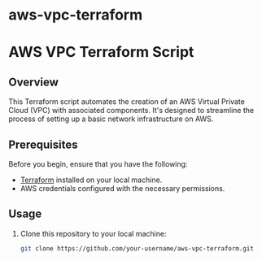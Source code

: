 # aws-vpc-terraform

# AWS VPC Terraform Script

## Overview

This Terraform script automates the creation of an AWS Virtual Private Cloud (VPC) with associated components. It's designed to streamline the process of setting up a basic network infrastructure on AWS.

## Prerequisites

Before you begin, ensure that you have the following:

- [Terraform](https://www.terraform.io/downloads.html) installed on your local machine.
- AWS credentials configured with the necessary permissions.

## Usage

1. Clone this repository to your local machine:

   ```bash
   git clone https://github.com/your-username/aws-vpc-terraform.git
